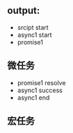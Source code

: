 ## output:
- srcipt start
- async1 start
- promise1

## 微任务
- promise1 resolve
- async1 success
- async1 end

## 宏任务

